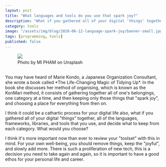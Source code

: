 ```yaml
---
layout: post
title: "What languages and tools do you use that spark joy?"
description: "What if you gathered all of your digital 'things' together, all of the languages, frameworks, libraries, and tools that you use, and decide what to keep from each category. What would you choose?"
category: tools
image: "/assets/img/blog/2020-06-12-language-spark-joy/banner-small.jpg"
tags: [programming, tools]
published: false
---
```


<figure>
<img src="/assets/img/blog/2020-06-12-language-spark-joy/banner-small.jpg"
    srcset="/assets/img/blog/2020-06-12-language-spark-joy/banner-small.jpg 640vw, /assets/img/blog/2020-06-12-language-spark-joy/banner-700.jpg 700w"
    sizes="(max-width: 640px) 640px, (min-width: 641px) 100vw">
<figcaption>Photo by MI PHAM on Unsplash</figcaption>
</figure>
<br>
You may have heard of Marie Kondo, a Japanese Organization Consultant, she wrote a book called *The Life-Changing Magic of Tidying Up*. In the book she discusses her method of organising, which is known as the KonMari method, it consists of gathering together all of one's belongings, one category at a time, and then keeping only those things that "spark joy", and choosing a place for everything from then on.

I think it could be a cathartic process for your digital life also, what if you gathered all of your digital "things" together, all of the languages, frameworks, libraries, and tools that you use, and decide what to keep from each category. What would you choose?

I think it's more important now than ever to review your "toolset" with this in mind. For your own well-being, you should remove things, keep the "joyful", and slowly add more. There is such a proliferation of new tech, this is a decision you need to take again and again, so it is important to have a good ethos for your personal life and career.

